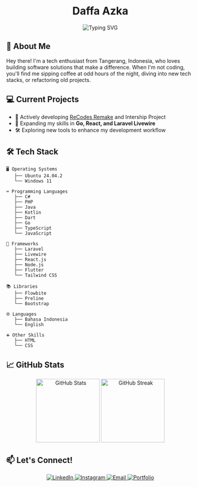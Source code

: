 # <div align="center">Daffa Azka</div>

<div align="center">
  <img src="https://readme-typing-svg.herokuapp.com?font=Fira+Code&weight=600&size=24&duration=3000&pause=1000&color=9810FA&center=true&vCenter=true&random=false&width=435&lines=Full-Stack+Developer;Tech+Enthusiast;Coffee+Addict;Night+Owl;Story+Teller;" alt="Typing SVG" />
</div>

## 🚀 About Me
Hey there! I'm a tech enthusiast from Tangerang, Indonesia, who loves building software solutions that make a difference. When I'm not coding, you'll find me sipping coffee at odd hours of the night, diving into new tech stacks, or refactoring old projects.

## 💻 Current Projects
- 🔭 Actively developing [ReCodes Remake](https://github.com/DaffaAzka/ReCodes-Remake) and Intership Project
- 🌱 Expanding my skills in **Go, React, and Laravel Livewire**
- 🛠️ Exploring new tools to enhance my development workflow

## 🛠️ Tech Stack

```
🖥️ Operating Systems
   ├── Ubuntu 24.04.2
   └── Windows 11

⌨️ Programming Languages
   ├── C#
   ├── PHP
   ├── Java
   ├── Kotlin
   ├── Dart
   ├── Go
   ├── TypeScript
   └── JavaScript

🔧 Frameworks
   ├── Laravel
   ├── Livewire
   ├── React.js
   ├── Node.js
   ├── Flutter
   └── Tailwind CSS

📚 Libraries
   ├── Flowbite
   ├── Preline
   └── Bootstrap 

🌐 Languages
   ├── Bahasa Indonesia
   └── English

➕ Other Skills
   ├── HTML
   └── CSS
```

## 📈 GitHub Stats

<div align="center">
  <img src="https://github-readme-stats.vercel.app/api?username=DaffaAzka&show_icons=true&theme=tokyonight" alt="GitHub Stats" height="170" />
  <img src="https://github-readme-streak-stats.herokuapp.com/?user=DaffaAzka&theme=tokyonight" alt="GitHub Streak" height="170" />
</div>

## 📫 Let's Connect!

<div align="center">
  <a href="https://linkedin.com/in/daffa-islami-azka" target="_blank">
    <img src="https://img.shields.io/badge/LinkedIn-0077B5?style=for-the-badge&logo=linkedin&logoColor=white" alt="LinkedIn" />
  </a>
  <a href="https://instagram.com/dest.code" target="_blank">
    <img src="https://img.shields.io/badge/Instagram-E4405F?style=for-the-badge&logo=instagram&logoColor=white" alt="Instagram" />
  </a>
  <a href="mailto:destdevs@gmail.com">
    <img src="https://img.shields.io/badge/Email-D14836?style=for-the-badge&logo=gmail&logoColor=white" alt="Email" />
  </a>
  <a href="https://destcode.netlify.app/" target="_blank">
    <img src="https://img.shields.io/badge/Portfolio-000000?style=for-the-badge&logo=netlify&logoColor=white" alt="Portfolio" />
  </a>
</div>
